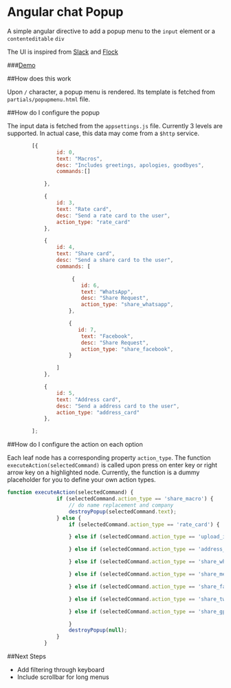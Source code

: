 # Angular chat Popup

A simple angular directive to add a popup menu to the `input` element or a `contenteditable` `div`

The UI is inspired from [Slack](https://slack.com/) and [Flock](http://www.flock.co/)

###[Demo](http://madhur.co.in/angular-chat-popup)

##How does this work

Upon `/` character, a popup menu is rendered. Its template is fetched from `partials/popupmenu.html` file.


##How do I configure the popup

The input data is fetched from the `appsettings.js` file. Currently 3 levels are supported. In actual case, this data may come from a 
`$http` service.


```javascript
        [{
                id: 0,
                text: "Macros",
                desc: "Includes greetings, apologies, goodbyes",
                commands:[]

            },

            {
                id: 3,
                text: "Rate card",
                desc: "Send a rate card to the user",
                action_type: "rate_card"
            },

            {
                id: 4,
                text: "Share card",
                desc: "Send a share card to the user",
                commands: [

                	 {
		                id: 6,
		                text: "WhatsApp",
		                desc: "Share Request",
		                action_type: "share_whatsapp",
            		},

            		{
		               id: 7,
		                text: "Facebook",
		                desc: "Share Request",
		                action_type: "share_facebook",
            		}

                ]
            },

            {
                id: 5,
                text: "Address card",
                desc: "Send a address card to the user",
                action_type: "address_card"
            },

        ];
```

##How do I configure the action on each option

Each leaf node has a corresponding property `action_type`. The function `executeAction(selectedCommand)` is called upon press on enter key or right arrow key on a highlighted node. Currently, the function is a dummy placeholder for you to define your own action types.

```javascript
function executeAction(selectedCommand) {
                if (selectedCommand.action_type == 'share_macro') {
                    // do name replacement and company
                    destroyPopup(selectedCommand.text);
                } else {
                    if (selectedCommand.action_type == 'rate_card') {

                    } else if (selectedCommand.action_type == 'upload_image') {

                    } else if (selectedCommand.action_type == 'address_card') {

                    } else if (selectedCommand.action_type == 'share_whatsapp') {

                    } else if (selectedCommand.action_type == 'share_messenger') {

                    } else if (selectedCommand.action_type == 'share_facebook') {

                    } else if (selectedCommand.action_type == 'share_twitter') {

                    } else if (selectedCommand.action_type == 'share_gplus') {

                    }
                    destroyPopup(null);
                }
            }
```

##Next Steps

* Add filtering through keyboard
* Include scrollbar for long menus

